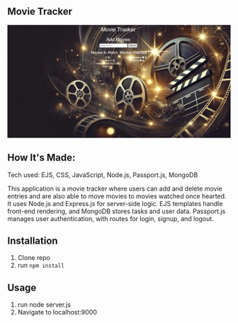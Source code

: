 ## Movie Tracker
![Thumbnail](savage-auth/public/img/page.jpg)
 
 ## How It's Made:
 Tech used: EJS, CSS, JavaScript, Node.js, Passport.js, MongoDB

This application is a movie tracker where users can add and delete movie entries and are also able to move movies to movies watched once hearted. It uses Node.js and Express.js for server-side logic. EJS templates handle front-end rendering, and MongoDB stores tasks and user data. Passport.js manages user authentication, with routes for login, signup, and logout.



## Installation

1. Clone repo
2. run `npm install`


 ## Usage
1. run node server.js
2. Navigate to localhost:9000




